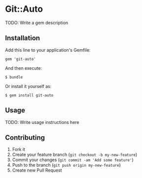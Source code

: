 # Git::Auto

TODO: Write a gem description

## Installation

Add this line to your application's Gemfile:

    gem 'git-auto'

And then execute:

    $ bundle

Or install it yourself as:

    $ gem install git-auto

## Usage

TODO: Write usage instructions here

## Contributing

1. Fork it
2. Create your feature branch (`git checkout -b my-new-feature`)
3. Commit your changes (`git commit -am 'Add some feature'`)
4. Push to the branch (`git push origin my-new-feature`)
5. Create new Pull Request
